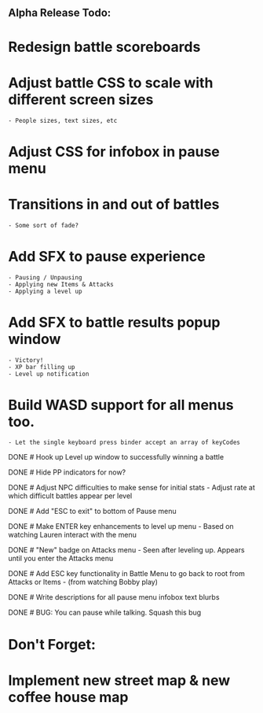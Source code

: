 Alpha Release Todo:
----------------------
# Redesign battle scoreboards

# Adjust battle CSS to scale with different screen sizes
    - People sizes, text sizes, etc
        
# Adjust CSS for infobox in pause menu
        
# Transitions in and out of battles
    - Some sort of fade?

# Add SFX to pause experience
    - Pausing / Unpausing
    - Applying new Items & Attacks
    - Applying a level up
    
# Add SFX to battle results popup window
    - Victory!
    - XP bar filling up
    - Level up notification

# Build WASD support for all menus too.
    - Let the single keyboard press binder accept an array of keyCodes



DONE # Hook up Level up window to successfully winning a battle

DONE # Hide PP indicators for now?

DONE # Adjust NPC difficulties to make sense for initial stats
    - Adjust rate at which difficult battles appear per level

DONE # Add "ESC to exit" to bottom of Pause menu

DONE # Make ENTER key enhancements to level up menu
    - Based on watching Lauren interact with the menu
    
DONE # "New" badge on Attacks menu
    - Seen after leveling up. Appears until you enter the Attacks menu

DONE # Add ESC key functionality in Battle Menu to go back to root from Attacks or Items 
    - (from watching Bobby play)

DONE # Write descriptions for all pause menu infobox text blurbs


DONE # BUG: You can pause while talking. Squash this bug

Don't Forget:
=============

# Implement new street map & new coffee house map

